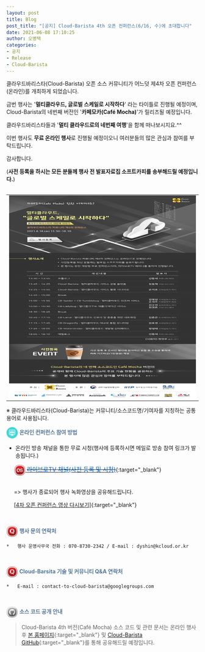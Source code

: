 ```yaml
---
layout: post
title: Blog
post_title: "[공지] Cloud-Barista 4th 오픈 컨퍼런스(6/16, 수)에 초대합니다"
date: 2021-06-08 17:10:25
author: 오병택
categories: 
- 공지
- Release
- Cloud-Barista
---
```


클라우드바리스타(Cloud-Barista) 오픈 소스 커뮤니티가 어느덧 제4차 오픈 컨퍼런스(온라인)를 개최하게 되었습니다.
<br>

금번 행사는 '**멀티클라우드, 글로벌 스케일로 시작하다**' 라는 타이틀로 진행될 예정이며, Cloud-Barista의 네번째 버전인 '**카페모카(Café Mocha)**'가 릴리즈될 예정입니다.

클라우드바리스타들과 '**멀티 클라우드로의 네번째 여행**'을 함께 떠나보시지요.^^<br>

이번 행사도 **무료 온라인 행사**로 진행될 예정이오니 여러분들의 많은 관심과 참여를 부탁드립니다.
<br>
<!--more-->

감사합니다.<br>

(**사전 등록을 하시는 모든 분들께 행사 전 발표자료집 소프트카피를 송부해드릴 예정입니다.**)<br>
<br>

<center>
<table width="760" id="Table_01" border="0" cellspacing="0" cellpadding="0">
	<tbody><tr>
		<td>
			<a href="https://webinaro.co.kr/Event/61" target="_blank"><img width="760" height="533" style="display: block;" alt="" src="/assets/img/blog/4th-conference/edm_v4-edited.jpg" border="0"></a></td>
	</tr>
    </tbody>
</table>
</center>
 ※ 클라우드바리스타(Cloud-Barista)는 커뮤니티/소스코드명/기여자를 지칭하는 공통 용어로 사용됩니다.

<br>

<span style="color:#557799"><img src="/assets/img/blog/2nd-conference/screen_icon-icons.com_52924.png" width="30" height="30" style="border:0px;vertical-align:middle">
**온라인 컨퍼런스 참여 방법**</span>

-	온라인 방송 채널을 통한 무료 시청(행사에 등록하시면 메일로 방송 참여 링크가 발송됩니다.)

&nbsp;&nbsp;&nbsp;&nbsp;
    [<img src="/assets/img/blog/2nd-conference/Lastfm-Icon_22087.png" width="30" height="30" style="border:0px;vertical-align:middle">
    <del><span style = "font-size:1.1em;  color: #0366CC;"> 라이브로TV 채널(사전 등록 및 시청)</span></del>](https://webinaro.co.kr/Event/61 "라이브로TV 채널"){:target="_blank"}<br>

  <br>
   &nbsp;&nbsp;&nbsp;&nbsp; => 행사가 종료되어 행사 녹화영상을 공유해드립니다.<br>
  
   &nbsp;&nbsp;&nbsp;&nbsp; [[4차 오픈 컨퍼런스 영상 다시보기]](https://www.youtube.com/playlist?list=PLwwH7W22YKWsOGDjkht0e2SXo-CqsZJu8 "4차 오픈 컨퍼러스 다시보기"){:target="_blank"}

<br>

<span style="color:#557799"><img src="/assets/img/blog/2nd-conference/Quora-Icon_22095.png" width="30" height="30" style="border:0px;vertical-align:middle">
**행사 문의 연락처**</span>
 
    *	행사 운영사무국 전화 : 070-8730-2342 / E-mail : dyshin@kcloud.or.kr

<br>

<span style="color:#557799"><img src="/assets/img/blog/2nd-conference/Quora-Icon_22095.png" width="30" height="30" style="border:0px;vertical-align:middle">
**Cloud-Barsita 기술 및 커뮤니티 Q&A 연락처**</span>

    *	E-mail : contact-to-cloud-barista@googlegroups.com


<br>

<span style="color:#557799"><img src="/assets/img/blog/2nd-conference/Github-Icon_22102.png" width="30" height="30" style="border:0px;vertical-align:middle">
**소스 코드 공개 안내**</span>

   > Cloud-Barista 4th 버전(Café Mocha) 소스 코드 및 관련 문서는 온라인 행사 후 [본 홈페이지](https://cloud-barista.github.io/download/ "본 홈페이지 Download page"){:target="_blank"}
    및 [Cloud-Barista GitHub](https://github.com/cloud-barista/cloud-barista "Cloud-Barista GitHub"){:target="_blank"}를 통해 공유해드릴 예정입니다.
